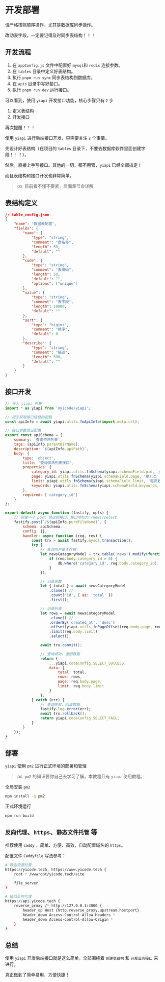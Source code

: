 # 开发部署

请严格按照顺序操作，尤其是数据库同步操作。

改动表字段，一定要记得及时同步表结构！！！

## 开发流程

1. 在 `appConfig.js` 文件中配置好 `mysql`和 `redis` 连接参数。
2. 在 `tables` 目录中定义好表结构。
3. 执行 `pnpm run sync` 同步表结构到数据库。
4. 在 `apis` 目录中写好接口。
5. 执行 `pnpm run dev` 运行接口。

可以看到，使用 `yiapi` 开发接口功能，核心步骤只有 `2` 步

1. 定义表结构
2. 开发接口

再次提醒！！！

使用 `yiapi` 进行后端接口开发，只需要关注 `2` 个事情。

先设计好表结构（在项目的 `tables` 目录下，不要去数据库软件里面创建字段！！！）。

然后，直接上手写接口。其他的一切，都不用管，`yiapi` 已经全部搞定！

而且表结构和接口开发也非常简单。

> ps: 目前看不懂不要紧，后面章节会详解

## 表结构定义

```json
// table_config.json
{
    "name": "数据表配置",
    "fields": {
        "name": {
            "type": "string",
            "comment": "表名称",
            "length": 50,
            "default": ""
        },
        "code": {
            "type": "string",
            "comment": "表编码",
            "length": 50,
            "default": "",
            "options": ["unique"]
        },
        "value": {
            "type": "string",
            "comment": "表字段",
            "length": 10000,
            "default": ""
        },
        "sort": {
            "type": "bigint",
            "comment": "排序",
            "default": 0
        },
        "describe": {
            "type": "string",
            "comment": "描述",
            "length": 500,
            "default": ""
        }
    }
}
```

## 接口开发

```javascript
// 导入 yiapi 对象
import * as yiapi from '@yicode/yiapi';

// 用于获取接口信息的函数
const apiInfo = await yiapi.utils.fnApiInfo(import.meta.url);

// 接口参数验证配置
export const apiSchema = {
    summary: `查询资讯列表`,
    tags: [apiInfo.parentDirName],
    description: `${apiInfo.apiPath}`,
    body: {
        type: 'object',
        title: '查询资讯列表接口',
        properties: {
            category_id: yiapi.utils.fnSchema(yiapi.schemaField.pid, '资讯分类'),
            page: yiapi.utils.fnSchema(yiapi.schemaField.page, '第几页'),
            limit: yiapi.utils.fnSchema(yiapi.schemaField.limit, '每页数量'),
            keywords: yiapi.utils.fnSchema(yiapi.schemaField.keywords, '搜索关键字')
        },
        required: ['category_id']
    }
};

export default async function (fastify, opts) {
    // 创建一个 post 协议的接口，接口地址为 /news/select
    fastify.post(`/${apiInfo.pureFileName}`, {
        schema: apiSchema,
        config: {},
        handler: async function (req, res) {
            const trx = await fastify.mysql.transaction();
            try {
                // 查询用户是否存在
                let newsCategoryModel = trx.table('news').modify(function (db) {
                    if (req.body.category_id > 0) {
                        db.where('category_id', req.body.category_id);
                    }
                });

                // 记录总数
                let { total } = await newsCategoryModel
                    .clone() //
                    .count('id', { as: 'total' })
                    .first();

                // 记录列表
                let rows = await newsCategoryModel
                    .clone() //
                    .orderBy('created_at', 'desc')
                    .offset(yiapi.utils.fnPageOffset(req.body.page, req.body.limit))
                    .limit(req.body.limit)
                    .select();

                await trx.commit();

                // 查询成功，返回数据
                return {
                    ...yiapi.codeConfig.SELECT_SUCCESS,
                    data: {
                        total: total,
                        rows: rows,
                        page: req.body.page,
                        limit: req.body.limit
                    }
                };
            } catch (err) {
                // 查询失败，回滚数据
                fastify.log.error(err);
                await trx.rollback();
                return yiapi.codeConfig.SELECT_FAIL;
            }
        }
    });
}
```

## 部署

`yiapi` 使用 `pm2` 进行正式环境的部署和管理

> ps: `pm2` 的知识要你自己去学习了解，本教程只有 `yiapi` 使用教程。

全局安装 `pm2`

```bash
npm install -g pm2
```

正式环境运行

```bash
npm run build
```

## `反向代理`、`https`、`静态文件托管` 等

推荐使用 `caddy` ，简单、方便、高效，自动配置域名的 `https`。

配置文件 `Caddyfile` 写法参考：

```bash
# 静态资源托管
https://yicode.tech, https://www.yicode.tech {
	root * /wwwroot/yicode.tech/site

	file_server
}

# 接口反向代理
https://api.yicode.tech {
	reverse_proxy /* http://127.0.0.1:3000 {
		header_up Host {http.reverse_proxy.upstream.hostport}
		header_down Access-Control-Allow-Headers *
		header_down Access-Control-Allow-Origin *
	}
}
```

## 总结

使用 `yiapi` 开发后端接口就是这么简单，全部围绕着 `创建表结构` 和 `开发业务接口` 来进行。

真正做到了简单易用，方便快捷！
